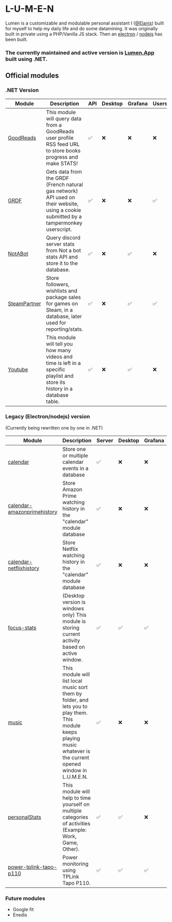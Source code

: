 # L-U-M-E-N

Lumen is a customizable and modulable personal assistant I ([@Elanis](https://github.com/Elanis)) built for myself to help my daily life and do some datamining. It was originally built in private using a PHP/Vanilla JS stack. Then an [electron](https://github.com/L-U-M-E-N/lumen-desktop) / [nodejs](https://github.com/L-U-M-E-N/lumen-server) has been built.  
  
### The currently **maintained and active version** is [Lumen.App](https://github.com/L-U-M-E-N/Lumen.App) built using .NET.

## Official modules

### .NET Version

| Module | Description | API | Desktop | Grafana | Userscripts |
| --- | --- | --- | --- | --- | --- |
| [GoodReads](https://github.com/L-U-M-E-N/Lumen.Modules.GoodReads) | This module will query data from a GoodReads user profile RSS feed URL to store books progress and make STATS! | ✅ | ❌ | ❌ | ❌ |
| [GRDF](https://github.com/L-U-M-E-N/Lumen.Modules.GRDF) | Gets data from the GRDF (French natural gas network) API used on their website, using a cookie submitted by a tampermonkey userscript. | ✅ | ❌ | ❌ | ✅ |
| [NotABot](https://github.com/L-U-M-E-N/Lumen.Modules.NotABot) | Query discord server stats from Not a bot stats API and store it to the database. | ✅ | ❌ | ✅ | ❌ |
| [SteamPartner](https://github.com/L-U-M-E-N/Lumen.Modules.SteamPartner) | Store followers, wishlists and package sales for games on Steam, in a database, later used for reporting/stats. | ✅ | ❌ | ✅ | ✅ |
| [Youtube](https://github.com/L-U-M-E-N/Lumen.Modules.Youtube) | This module will tell you how many videos and time is left in a specific playlist and store its history in a database table. | ✅ | ❌ | ✅ | ❌ |

### Legacy (Electron/nodejs) version

(Currently being rewritten one by one in .NET)

| Module | Description | Server | Desktop | Grafana | Userscripts |
| --- | --- | --- | --- | --- | --- |
| [calendar](https://github.com/L-U-M-E-N/lumen-module-calendar) | Store one or multiple calendar events in a database | ✅ | ❌ | ❌ | ❌ |
| [calendar-amazonprimehistory](https://github.com/L-U-M-E-N/lumen-module-calendar-amazonprimehistory) | Store Amazon Prime watching history in the "calendar" module database | ✅ | ❌ | ❌ | ❌ |
| [calendar-netflixhistory](https://github.com/L-U-M-E-N/lumen-module-calendar-netflixhistory) | Store Netflix watching history in the "calendar" module database | ✅ | ❌ | ❌ | ❌ |
| [focus-stats](https://github.com/L-U-M-E-N/lumen-module-focus-stats) | (Desktop version is windows only) This module is storing current activity based on active window. | ✅ | ✅ | ✅ | ❌ |
| [music](https://github.com/L-U-M-E-N/lumen-module-music) | This module will list local music sort them by folder, and lets you to play them. This module keeps playing music whatever is the current opened window in L.U.M.E.N. | ✅ | ❌ | ❌ | ❌ |
| [personalStats](https://github.com/L-U-M-E-N/lumen-module-personalStats) | This module will help to time yourself on multiple categories of activities (Example: Work, Game, Other). | ✅ | ✅ | ❌ | ❌ |
| [power-tplink-tapo-p110](https://github.com/L-U-M-E-N/lumen-module-power-tplink-tapo-p110) | Power monitoring using TPLink Tapo P110. | ✅ | ✅ | ✅ | ❌ |

### Future modules

- Google fit
- Enedis

